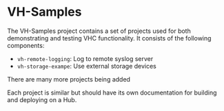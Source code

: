 # VH-Samples

The VH-Samples project contains a set of projects used for both demonstrating and testing VHC functionality. It consists of the following components:

* `vh-remote-logging`: Log to remote syslog server
* `vh-storage-exampe`: Use external storage devices

There are many more projects being added

Each project is similar but should have its own documentation for building and deploying on a Hub.
